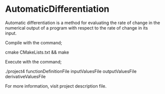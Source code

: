 # AutomaticDifferentiation
Automatic differentiation is a method for evaluating the rate of change in the numerical output of a program with respect to the rate of change in its input.

Compile with the command;

cmake CMakeLists.txt && make

Execute with the command;

./project4 functionDefinitionFile inputValuesFile outputValuesFile derivativeValuesFile

For more information, visit project description file.
